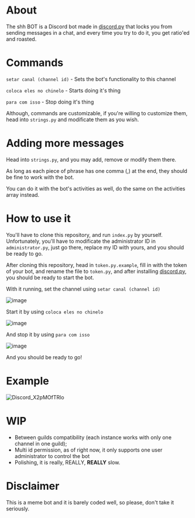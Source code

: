# About

The shh BOT is a Discord bot made in [discord.py](https://github.com/Rapptz/discord.py) that locks you from sending messages in a chat, and every time you try to do it, you get ratio'ed and roasted.

# Commands

`setar canal (channel id)` - Sets the bot's functionality to this channel<p></p>
`coloca eles no chinelo` - Starts doing it's thing<p></p>
`para com isso` - Stop doing it's thing<p></p>
Although, commands are customizable, if you're willing to customize them, head into `strings.py` and modificate them as you wish.<p></p>

# Adding more messages

Head into `strings.py`, and you may add, remove or modify them there.<p></p>
As long as each piece of phrase has one comma (,) at the end, they should be fine to work with the bot.<p></p>
You can do it with the bot's activities as well, do the same on the activities array instead.<p></p>

# How to use it

You'll have to clone this repository, and run `index.py` by yourself. Unfortunately, you'll have to modificate the administrator ID in `administrator.py`, just go there, replace my ID with yours, and you should be ready to go.<p></p>
After cloning this repository, head in `token.py.example`, fill in with the token of your bot, and rename the file to `token.py`, and after installing [discord.py](https://github.com/Rapptz/discord.py), you should be ready to start the bot.<p></p>
With it running, set the channel using `setar canal (channel id)`<p></p>
![image](https://user-images.githubusercontent.com/49768896/181671070-3551a5d5-7e5a-4d2c-b186-ca5ece77cb17.png)<p></p>
Start it by using `coloca eles no chinelo`<p></p>
![image](https://user-images.githubusercontent.com/49768896/181671569-9387e09d-b7f2-4d45-99f2-c0a77f50ce3d.png)<p></p>
And stop it by using `para com isso`<p></p>
![image](https://user-images.githubusercontent.com/49768896/181671651-794bec1a-780a-4e79-8cae-2f4e09e73208.png)<p></p>

And you should be ready to go!

# Example
![Discord_X2pMOfTRlo](https://user-images.githubusercontent.com/49768896/181671370-97a6d741-90e4-4e65-8847-2485ff87ce41.gif)

# WIP
- Between guilds compatibility (each instance works with only one channel in one guild);
- Multi id permission, as of right now, it only supports one user administrator to control the bot
- Polishing, it is really, REALLY, **REALLY** slow.

# Disclaimer
This is a meme bot and it is barely coded well, so please, don't take it seriously.
